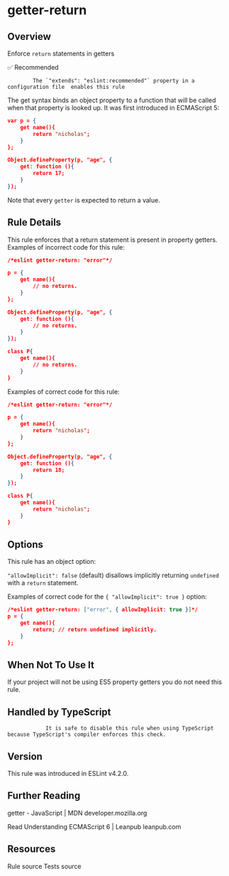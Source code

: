 
# getter-return
## Overview
Enforce `return` statements in getters


✅ Recommended

            The `"extends": "eslint:recommended"` property in a configuration file  enables this rule
        


The get syntax binds an object property to a function that will be called when that property is looked up. It was first introduced in ECMAScript 5:

```json
var p = {
    get name(){
        return "nicholas";
    }
};

Object.defineProperty(p, "age", {
    get: function (){
        return 17;
    }
});
```
Note that every `getter` is expected to return a value.
## Rule Details
This rule enforces that a return statement is present in property getters.
Examples of incorrect code for this rule:


```json
/*eslint getter-return: "error"*/

p = {
    get name(){
        // no returns.
    }
};

Object.defineProperty(p, "age", {
    get: function (){
        // no returns.
    }
});

class P{
    get name(){
        // no returns.
    }
}
```
Examples of correct code for this rule:


```json
/*eslint getter-return: "error"*/

p = {
    get name(){
        return "nicholas";
    }
};

Object.defineProperty(p, "age", {
    get: function (){
        return 18;
    }
});

class P{
    get name(){
        return "nicholas";
    }
}
```
## Options
This rule has an object option:

`"allowImplicit": false` (default) disallows implicitly returning `undefined` with a `return` statement.

Examples of correct code for the `{ "allowImplicit": true }` option:


```json
/*eslint getter-return: ["error", { allowImplicit: true }]*/
p = {
    get name(){
        return; // return undefined implicitly.
    }
};
```
## When Not To Use It
If your project will not be using ES5 property getters you do not need this rule.
## Handled by TypeScript

                It is safe to disable this rule when using TypeScript because TypeScript's compiler enforces this check.
            
## Version
This rule was introduced in ESLint v4.2.0.
## Further Reading





getter - JavaScript | MDN 
 developer.mozilla.org










Read Understanding ECMAScript 6 | Leanpub 
 leanpub.com





## Resources

Rule source 
Tests source 

